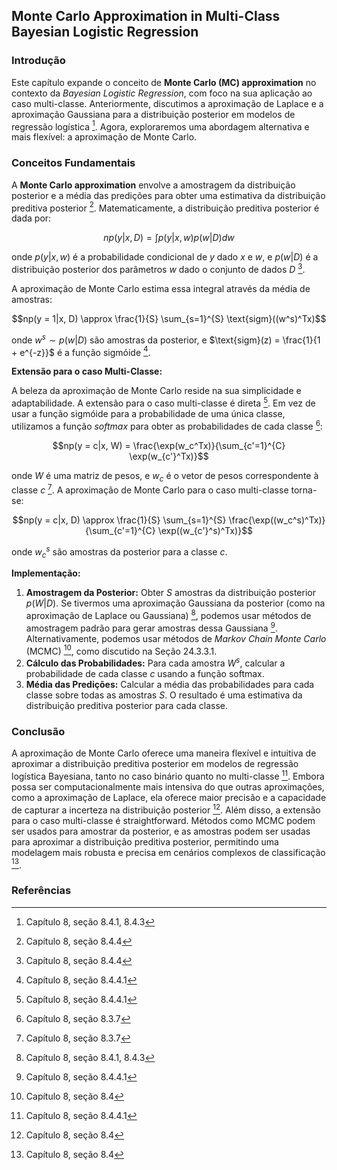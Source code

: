 ## Monte Carlo Approximation in Multi-Class Bayesian Logistic Regression

### Introdução

Este capítulo expande o conceito de **Monte Carlo (MC) approximation** no contexto da *Bayesian Logistic Regression*, com foco na sua aplicação ao caso multi-classe. Anteriormente, discutimos a aproximação de Laplace e a aproximação Gaussiana para a distribuição posterior em modelos de regressão logística [^255]. Agora, exploraremos uma abordagem alternativa e mais flexível: a aproximação de Monte Carlo.

### Conceitos Fundamentais

A **Monte Carlo approximation** envolve a amostragem da distribuição posterior e a média das predições para obter uma estimativa da distribuição preditiva posterior [^259]. Matematicamente, a distribuição preditiva posterior é dada por:

$$np(y|x, D) = \int p(y|x, w)p(w|D)dw$$

onde $p(y|x, w)$ é a probabilidade condicional de $y$ dado $x$ e $w$, e $p(w|D)$ é a distribuição posterior dos parâmetros $w$ dado o conjunto de dados $D$ [^259].

A aproximação de Monte Carlo estima essa integral através da média de amostras:

$$np(y = 1|x, D) \approx \frac{1}{S} \sum_{s=1}^{S} \text{sigm}((w^s)^Tx)$$

onde $w^s \sim p(w|D)$ são amostras da posterior, e $\text{sigm}(z) = \frac{1}{1 + e^{-z}}$ é a função sigmóide [^258].

**Extensão para o caso Multi-Classe:**

A beleza da aproximação de Monte Carlo reside na sua simplicidade e adaptabilidade. A extensão para o caso multi-classe é direta [^258]. Em vez de usar a função sigmóide para a probabilidade de uma única classe, utilizamos a função *softmax* para obter as probabilidades de cada classe [^252]:

$$np(y = c|x, W) = \frac{\exp(w_c^Tx)}{\sum_{c'=1}^{C} \exp(w_{c'}^Tx)}$$

onde $W$ é uma matriz de pesos, e $w_c$ é o vetor de pesos correspondente à classe $c$ [^252]. A aproximação de Monte Carlo para o caso multi-classe torna-se:

$$np(y = c|x, D) \approx \frac{1}{S} \sum_{s=1}^{S} \frac{\exp((w_c^s)^Tx)}{\sum_{c'=1}^{C} \exp((w_{c'}^s)^Tx)}$$

onde $w_c^s$ são amostras da posterior para a classe $c$.

**Implementação:**

1.  **Amostragem da Posterior:** Obter $S$ amostras da distribuição posterior $p(W|D)$. Se tivermos uma aproximação Gaussiana da posterior (como na aproximação de Laplace ou Gaussiana) [^255], podemos usar métodos de amostragem padrão para gerar amostras dessa Gaussiana [^258]. Alternativamente, podemos usar métodos de *Markov Chain Monte Carlo* (MCMC) [^254], como discutido na Seção 24.3.3.1.
2.  **Cálculo das Probabilidades:** Para cada amostra $W^s$, calcular a probabilidade de cada classe $c$ usando a função softmax.
3.  **Média das Predições:** Calcular a média das probabilidades para cada classe sobre todas as amostras $S$. O resultado é uma estimativa da distribuição preditiva posterior para cada classe.

### Conclusão

A aproximação de Monte Carlo oferece uma maneira flexível e intuitiva de aproximar a distribuição preditiva posterior em modelos de regressão logística Bayesiana, tanto no caso binário quanto no multi-classe [^258]. Embora possa ser computacionalmente mais intensiva do que outras aproximações, como a aproximação de Laplace, ela oferece maior precisão e a capacidade de capturar a incerteza na distribuição posterior [^254]. Além disso, a extensão para o caso multi-classe é straightforward. Métodos como MCMC podem ser usados para amostrar da posterior, e as amostras podem ser usadas para aproximar a distribuição preditiva posterior, permitindo uma modelagem mais robusta e precisa em cenários complexos de classificação [^254].

### Referências

[^252]: Capítulo 8, seção 8.3.7
[^254]: Capítulo 8, seção 8.4
[^255]: Capítulo 8, seção 8.4.1, 8.4.3
[^258]: Capítulo 8, seção 8.4.4.1
[^259]: Capítulo 8, seção 8.4.4
<!-- END -->